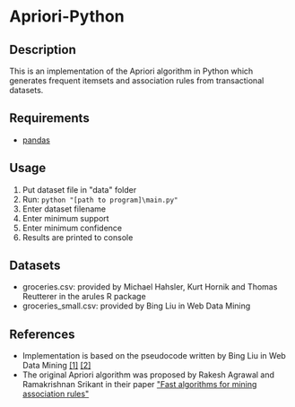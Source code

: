 # Apriori-Python

## Description
This is an implementation of the Apriori algorithm in Python which generates frequent itemsets and association rules from transactional datasets.

## Requirements
- [pandas](http://pandas.pydata.org/pandas-docs/stable/install.html)

## Usage
1. Put dataset file in "data" folder
2. Run: `python "[path to program]\main.py"`
3. Enter dataset filename
4. Enter minimum support
5. Enter minimum confidence
6. Results are printed to console


## Datasets
- groceries.csv: provided by Michael Hahsler, Kurt Hornik and Thomas Reutterer in the arules R package
- groceries_small.csv: provided by Bing Liu in Web Data Mining
  
## References
- Implementation is based on the pseudocode written by Bing Liu in Web Data Mining
[[1]](https://books.google.ca/books?id=jnCi0Cq1YVkC&lpg=PP1&pg=PA21#v=onepage&q&f=false)
[[2]](https://books.google.ca/books?id=jnCi0Cq1YVkC&lpg=PP1&pg=PA25#v=onepage&q&f=false)
- The original Apriori algorithm was proposed by Rakesh Agrawal and Ramakrishnan Srikant in their paper ["Fast algorithms for mining association rules"](http://www.vldb.org/conf/1994/P487.PDF)
